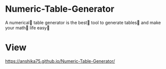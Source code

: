 # Numeric-Table-Generator
A numerical🔢 table generator is the best💫 tool to generate tables🧮 and make your math🔢 life easy🎉

# View 
https://anshika75.github.io/Numeric-Table-Generator/
